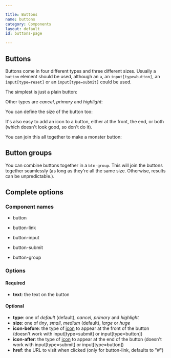 ```yaml
---

title: Buttons
name: buttons
category: Components
layout: default
id: buttons-page

---
```


##  Buttons

Buttons come in four different types and three different sizes. Usually a `button` element should be used, although an `a`, an `input[type=button]`, an `input[type=reset]` or an `input[type=submit]` could be used.

The simplest is just a plain button:

<script>
component("button", { "text": "Click me" });
component("button-link", { "text": "Go here", "href": "http://google.com" });
component("button-input", { "text": "Send" });
component("button-reset", { "text": "Reset" });
component("button-submit", { "text": "Submit" });
</script>

Other types are _cancel_, _primary_ and _highlight_:

<script>
component("button", { "text": "Cancel", "type": "cancel" });
component("button", { "text": "Click this!", "type": "primary" });
component("button", { "text": "Or this", "type": "highlight" });
</script>

You can define the size of the button too:

<script>
component("button", { "text": "Tiny button", "size": "tiny" });
component("button", { "text": "Small button", "size": "small" });
component("button", { "text": "Medium button", "size": "medium" });
component("button", { "text": "Large button", "size": "large" });
component("button", { "text": "Huge button", "size": "huge" });
</script>

It's also easy to add an icon to a button, either at the front, the end, or both (which doesn't look good, so don't do it).

<script>
component("button", { "text": "Help", "icon-before": "help" });
component("button", { "text": "Info", "icon-after": "info" });
component("button", { "text": "Please don't", "icon-before": "mobile", "icon-after": "tick" });
</script>

You can join this all together to make a monster button:

<script>
component("button", { "text": "Look at me!", "icon-after": "tick", "size": "large", "type": "primary" });
</script>

## Button groups

You can combine buttons together in a `btn-group`. This will join the buttons together seamlessly (as long as they're all the same size. Otherwise, results can be unpredictable.).

<script>
component("button-group", { atoms: [
  { "button": { "text": "Back" } },
  { "button": { "type": "warning", "text": "Help", "icon-after": "help" } },
  { "button": { "text": "Next" } }
]});
component("button-group", { atoms: [
  { "button": { "text": "Back", "size": "large" } },
  { "button": { "type": "cancel", "text": "Help", "icon-after": "help", "size": "large" } },
  { "button": { "type": "highlight", "text": "Next", "size": "large" } }
]});
</script>

## Complete options

### Component names

* button
* button-link
* button-input
* button-submit


* button-group

### Options

#### Required

* **text**: the text on the button

#### Optional

* **type**: one of _default_ (default), _cancel_, _primary_ and _highlight_
* **size**: one of _tiny_, _small_, _medium_ (default), _large_ or _huge_
* **icon-before**: the type of [icon](icons) to appear at the front of the button (doesn't work with input[type=submit] or input[type=button])
* **icon-after**: the type of [icon](icons) to appear at the end of the button (doesn't work with input[type=submit] or input[type=button])
* **href**: the URL to visit when clicked (only for button-link, defaults to "#")
